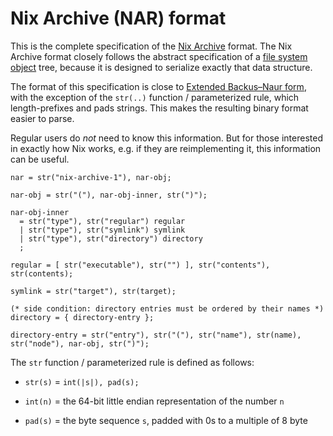 # Nix Archive (NAR) format

This is the complete specification of the [Nix Archive] format.
The Nix Archive format closely follows the abstract specification of a [file system object] tree,
because it is designed to serialize exactly that data structure.

[Nix Archive]: @docroot@/store/file-system-object/content-address.md#nix-archive
[file system object]: @docroot@/store/file-system-object.md

The format of this specification is close to [Extended Backus–Naur form](https://en.wikipedia.org/wiki/Extended_Backus%E2%80%93Naur_form), with the exception of the `str(..)` function / parameterized rule, which length-prefixes and pads strings.
This makes the resulting binary format easier to parse.

Regular users do *not* need to know this information.
But for those interested in exactly how Nix works, e.g. if they are reimplementing it, this information can be useful.

```ebnf
nar = str("nix-archive-1"), nar-obj;

nar-obj = str("("), nar-obj-inner, str(")");

nar-obj-inner
  = str("type"), str("regular") regular
  | str("type"), str("symlink") symlink
  | str("type"), str("directory") directory
  ;

regular = [ str("executable"), str("") ], str("contents"), str(contents);

symlink = str("target"), str(target);

(* side condition: directory entries must be ordered by their names *)
directory = { directory-entry };

directory-entry = str("entry"), str("("), str("name"), str(name), str("node"), nar-obj, str(")");
```

The `str` function / parameterized rule is defined as follows:

- `str(s)` = `int(|s|), pad(s);`

- `int(n)` = the 64-bit little endian representation of the number `n`

- `pad(s)` = the byte sequence `s`, padded with 0s to a multiple of 8 byte
